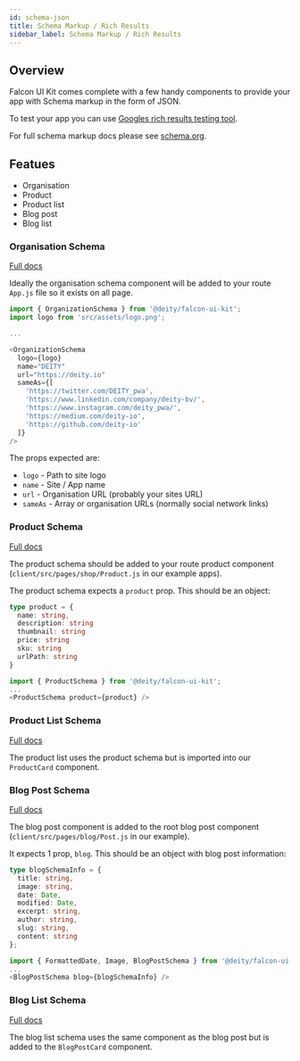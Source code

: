 ```yaml
---
id: schema-json
title: Schema Markup / Rich Results
sidebar_label: Schema Markup / Rich Results
---
```


## Overview

Falcon UI Kit comes complete with a few handy components to provide your app with Schema markup in the form of JSON.

To test your app you can use [Googles rich results testing tool](https://search.google.com/test/rich-results).

For full schema markup docs please see [schema.org](https://schema.org/docs/gs.html).


## Featues

- Organisation
- Product
- Product list
- Blog post
- Blog list


### Organisation Schema

[Full docs](https://schema.org/Organization)

Ideally the organisation schema component will be added to your route `App.js` file so it exists on all page.

```js
import { OrganizationSchema } from '@deity/falcon-ui-kit';
import logo from 'src/assets/logo.png';

...

<OrganizationSchema
  logo={logo}
  name="DEITY"
  url="https://deity.io"
  sameAs={[
    'https://twitter.com/DEITY_pwa',
    'https://www.linkedin.com/company/deity-bv/',
    'https://www.instagram.com/deity_pwa/',
    'https://medium.com/deity-io',
    'https://github.com/deity-io'
  ]}
/>
```

The props expected are:

- `logo` - Path to site logo
- `name` - Site / App name
- `url` - Organisation URL (probably your sites URL)
- `sameAs` - Array or organisation URLs (normally social network links)

### Product Schema

[Full docs](https://schema.org/Product)

The product schema should be added to your route product component (`client/src/pages/shop/Product.js` in our example apps).

The product schema expects a `product` prop. This should be an object:

```ts
type product = {
  name: string,
  description: string
  thumbnail: string
  price: string
  sku: string
  urlPath: string
}
```

```js
import { ProductSchema } from '@deity/falcon-ui-kit';
...
<ProductSchema product={product} />
```

### Product List Schema

[Full docs](https://schema.org/Product)

The product list uses the product schema but is imported into our `ProductCard` component.

### Blog Post Schema

[Full docs](https://schema.org/Blog)

The blog post component is added to the root blog post component (`client/src/pages/blog/Post.js` in our example).

It expects 1 prop, `blog`. This should be an object with blog post information:

```ts
type blogSchemaInfo = { 
  title: string,
  image: string,
  date: Date,
  modified: Date,
  excerpt: string,
  author: string,
  slug: string,
  content: string
};
```

```js
import { FormattedDate, Image, BlogPostSchema } from '@deity/falcon-ui-kit';
...
<BlogPostSchema blog={blogSchemaInfo} />
```

### Blog List Schema

[Full docs](https://schema.org/Blog)

The blog list schema uses the same component as the blog post but is added to the `BlogPostCard` component.
